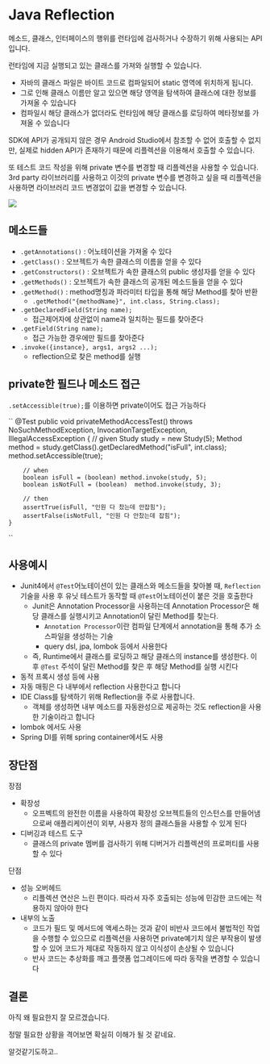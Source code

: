 # Java Reflection
메소드, 클래스, 인터페이스의 행위를 런타임에 검사하거나 수장하기 위해 사용되는 API 입니다.

런타임에 지금 실행되고 있는 클래스를 가져와 실행할 수 있습니다.

* 자바의 클래스 파일은 바이트 코드로 컴파일되어 static 영역에 위치하게 됩니다. 
* 그로 인해 클래스 이름만 알고 있으면 해당 영역을 탐색하여 클래스에 대한 정보를 가져올 수 있습니다
* 컴파일시 해당 클래스가 없더라도 런타임에 해당 클래스를 로딩하여 메타정보를 가져올 수 있습니다

SDK에 API가 공개되지 않은 경우 Android Studio에서 참조할 수 없어 호출할 수 없지만, 실제로 hidden API가 존재하기 때문에 리플렉션을 이용해서 호출할 수 있습니다.

또 테스트 코드 작성을 위해 private 변수를 변경할 때 리플렉션을 사용할 수 있습니다. 3rd party 라이브러리를 사용하고 이것의 private 변수를 변경하고 싶을 때 리플렉션을 사용하면 라이브러리 코드 변경없이 값을 변경할 수 있습니다.

![](https://media.geeksforgeeks.org/wp-content/uploads/20220110121120/javalang.jpg)

## 메소드들
* `.getAnnotations()` : 어노테이션을 가져올 수 있다
* `.getClass()` : 오브젝트가 속한 클래스의 이름을 얻을 수 있다
* `.getConstructors()` : 오브젝트가 속한 클래스의 public 생성자를 얻을 수 있다
* `.getMethods()` : 오브젝트가 속한 클래스의 공개된 메소드들을 얻을 수 있다
* `.getMethod()` : method명칭과 파라미터 타입을 통해 해당 Method를 찾아 반환
    * `.getMethod("{methodName}", int.class, String.class);`
* `.getDeclaredField(String name);`
    * 접근제어자에 상관없이 name과 일치하는 필드를 찾아준다
* `.getField(String name);`
    * 접근 가능한 경우에만 필드를 찾아준다
* `.invoke({instance}, args1, args2 ...);`
    * reflection으로 찾은 method를 실행

## private한 필드나 메소드 접근
`.setAccessible(true);`를 이용하면 private이어도 접근 가능하다

``
@Test
    public void privateMethodAccessTest() throws NoSuchMethodException, InvocationTargetException, IllegalAccessException {
        // given
        Study study = new Study(5);
        Method method = study.getClass().getDeclaredMethod("isFull", int.class);
        method.setAccessible(true);

        // when
        boolean isFull = (boolean) method.invoke(study, 5);
        boolean isNotFull = (boolean)  method.invoke(study, 3);

        // then
        assertTrue(isFull, "인원 다 찼는데 안잡힘");
        assertFalse(isNotFull, "인원 다 안찼는데 잡힘");
    }
``

## 사용예시
* Junit4에서 `@Test`어노테이션이 있는 클래스와 메소드들을 찾아볼 때, `Reflection` 기술을 사용 후 유닛 테스트가 동작할 때 `@Test`어노테이션이 붙은 것을 호출한다
    * Junit은 Annotation Processor을 사용하는데 Annotation Processor은 해당 클래스를 실행시키고 Annotation이 달린 Method를 찾는다. 
        * `Annotation Processor`이란 컴파일 단계에서 annotation을 통해 추가 소스파일을 생성하는 기술
        * query dsl, jpa, lombok 등에서 사용한다
    * 즉, Runtime에서 클래스를 로딩하고 해당 클래스의 instance를 생성한다. 이후 `@Test` 주석이 달린 Method를 찾은 후 해당 Method를 실행 시킨다
* 동적 프록시 생성 등에 사용
* 자동 매핑은 다 내부에서 reflection 사용한다고 합니다
* IDE Class를 탐색하기 위해 Reflection을 주로 사용합니다.
    * 객체를 생성하면 내부 메소드를 자동완성으로 제공하는 것도 reflection을 사용한 기술이라고 합니다 
* lombok 에서도 사용
* Spring DI를 위해 spring container에서도 사용

## 장단점
장점
* 확장성
    * 오프벡트의 완전한 이름을 사용하여 확장성 오브젝트들의 인스턴스를 만들어냄으로써 애플리케이션이 외부, 사용자 정의 클래스들을 사용할 수 있게 된다
* 디버깅과 테스트 도구
    * 클래스의 private 멤버를 검사하기 위해 디버거가 리플렉션의 프로퍼티를 사용할 수 있다

단점
* 성능 오버헤드
    * 리플렉션 연산은 느린 편이다. 따라서 자주 호출되는 성능에 민감한 코드에는 적용하지 않아야 한다
* 내부의 노출
    * 코드가 필드 및 메서드에 액세스하는 것과 같이 비반사 코드에서 불법적인 작업을 수행할 수 있으므로 리플렉션을 사용하면 private예기치 않은 부작용이 발생할 수 있어 코드가 제대로 작동하지 않고 이식성이 손상될 수 있습니다 
    * 반사 코드는 추상화를 깨고 플랫폼 업그레이드에 따라 동작을 변경할 수 있습니다


## 결론
아직 왜 필요한지 잘 모르겠습니다.

정말 필요한 상황을 격어보면 확실히 이해가 될 것 같네요.

알것같기도하고..